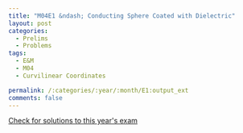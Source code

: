 ```yaml
---
title: "M04E1 &ndash; Conducting Sphere Coated with Dielectric"
layout: post
categories:
  - Prelims
  - Problems
tags:
  - E&M
  - M04
  - Curvilinear Coordinates

permalink: /:categories/:year/:month/E1:output_ext
comments: false
---
```

<object data="2004M1E.pdf" type="application/pdf" width="100%" height="500"></object>
<div class="message"><a href='https://princetonprelim.com/prelim/13/'>Check for solutions to this year's exam</a></div>